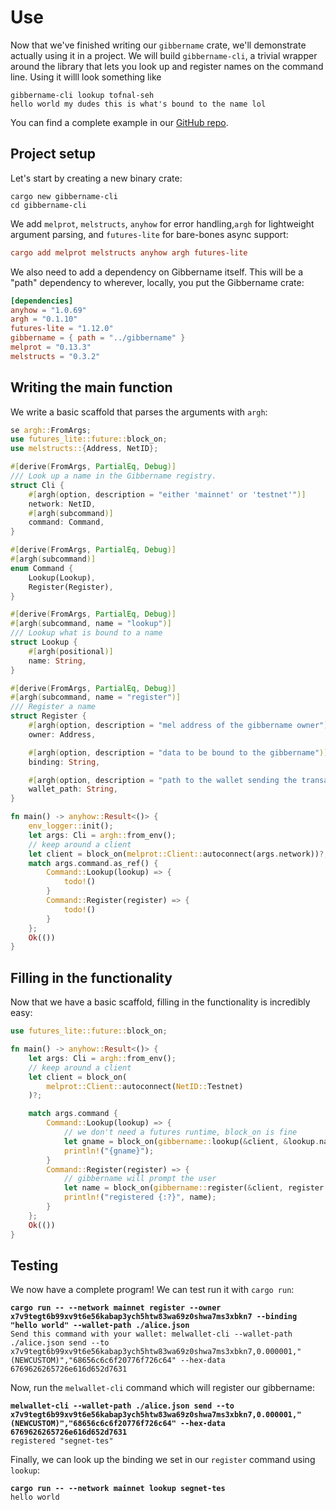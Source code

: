 # Use

Now that we've finished writing our `gibbername` crate, we'll demonstrate actually using it in a project. We will build `gibbername-cli`, a trivial wrapper around the library that lets you look up and register names on the command line. Using it willl look something like

```shell-session
gibbername-cli lookup tofnal-seh
hello world my dudes this is what's bound to the name lol
```

You can find a complete example in our [GitHub repo](https://github.com/mel-project/gibbername-cli).

## Project setup

Let's start by creating a new binary crate:

```shell
cargo new gibbername-cli
cd gibbername-cli
```

We add `melprot`, `melstructs`, `anyhow` for error handling,`argh` for lightweight argument parsing, and `futures-lite` for bare-bones async support:

```toml
cargo add melprot melstructs anyhow argh futures-lite
```

We also need to add a dependency on Gibbername itself. This will be a "path" dependency to wherever, locally, you put the Gibbername crate:

```toml
[dependencies]
anyhow = "1.0.69"
argh = "0.1.10"
futures-lite = "1.12.0"
gibbername = { path = "../gibbername" }
melprot = "0.13.3"
melstructs = "0.3.2"
```

## Writing the main function

We write a basic scaffold that parses the arguments with `argh`:

```rust
se argh::FromArgs;
use futures_lite::future::block_on;
use melstructs::{Address, NetID};

#[derive(FromArgs, PartialEq, Debug)]
/// Look up a name in the Gibbername registry.
struct Cli {
    #[argh(option, description = "either 'mainnet' or 'testnet'")]
    network: NetID,
    #[argh(subcommand)]
    command: Command,
}

#[derive(FromArgs, PartialEq, Debug)]
#[argh(subcommand)]
enum Command {
    Lookup(Lookup),
    Register(Register),
}

#[derive(FromArgs, PartialEq, Debug)]
#[argh(subcommand, name = "lookup")]
/// Lookup what is bound to a name
struct Lookup {
    #[argh(positional)]
    name: String,
}

#[derive(FromArgs, PartialEq, Debug)]
#[argh(subcommand, name = "register")]
/// Register a name
struct Register {
    #[argh(option, description = "mel address of the gibbername owner")]
    owner: Address,

    #[argh(option, description = "data to be bound to the gibbername")]
    binding: String,

    #[argh(option, description = "path to the wallet sending the transaction")]
    wallet_path: String,
}

fn main() -> anyhow::Result<()> {
    env_logger::init();
    let args: Cli = argh::from_env();
    // keep around a client
    let client = block_on(melprot::Client::autoconnect(args.network))?;
    match args.command.as_ref() {
        Command::Lookup(lookup) => {
            todo!()
        }
        Command::Register(register) => {
            todo!()
        }
    };
    Ok(())
}
```

## Filling in the functionality

Now that we have a basic scaffold, filling in the functionality is incredibly easy:

```rust
use futures_lite::future::block_on;

fn main() -> anyhow::Result<()> {
    let args: Cli = argh::from_env();
    // keep around a client
    let client = block_on(
        melprot::Client::autoconnect(NetID::Testnet)
    )?;

    match args.command {
        Command::Lookup(lookup) => {
            // we don't need a futures runtime, block_on is fine
            let gname = block_on(gibbername::lookup(&client, &lookup.name))?;
            println!("{gname}");
        }
        Command::Register(register) => {
            // gibbername will prompt the user
            let name = block_on(gibbername::register(&client, register.owner, &register.binding, &register.wallet_name))?;
            println!("registered {:?}", name);
        }
    };
    Ok(())
}
```

## Testing
We now have a complete program! We can test run it with `cargo run`:

<pre class="language-shell-session"><code class="lang-shell-session"><strong>cargo run -- --network mainnet register --owner x7v9tegt6b99xv9t6e56kabap3ych5htw83wa69z0shwa7ms3xbkn7 --binding "hello world" --wallet-path ./alice.json
</strong>Send this command with your wallet: melwallet-cli --wallet-path ./alice.json send --to x7v9tegt6b99xv9t6e56kabap3ych5htw83wa69z0shwa7ms3xbkn7,0.000001,"(NEWCUSTOM)","68656c6c6f20776f726c64" --hex-data 6769626265726e616d652d7631
</code></pre>

Now, run the `melwallet-cli` command which will register our gibbername:

<pre><code><strong>melwallet-cli --wallet-path ./alice.json send --to x7v9tegt6b99xv9t6e56kabap3ych5htw83wa69z0shwa7ms3xbkn7,0.000001,"(NEWCUSTOM)","68656c6c6f20776f726c64" --hex-data 6769626265726e616d652d7631
</strong>registered "segnet-tes"
</code></pre>

Finally, we can look up the binding we set in our `register` command using `lookup`:

<pre><code><strong>cargo run -- --network mainnet lookup segnet-tes
</strong>hello world
</code></pre>
